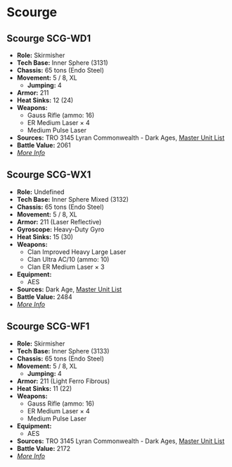 # Scourge
## Scourge SCG-WD1
- **Role:** Skirmisher
- **Tech Base:** Inner Sphere (3131)
- **Chassis:** 65 tons (Endo Steel)
- **Movement:** 5 / 8, XL
  - **Jumping:** 4
- **Armor:** 211
- **Heat Sinks:** 12 (24)
- **Weapons:**
  - Gauss Rifle (ammo: 16)
  - ER Medium Laser × 4
  - Medium Pulse Laser
- **Sources:** TRO 3145 Lyran Commonwealth - Dark Ages, [Master Unit List](http://masterunitlist.info/Unit/Details/6626/scourge-scg-wd1)
- **Battle Value:** 2061
- [*More Info*](scourge/scourge_scg-wd1.md)

## Scourge SCG-WX1
- **Role:** Undefined
- **Tech Base:** Inner Sphere Mixed (3132)
- **Chassis:** 65 tons (Endo Steel)
- **Movement:** 5 / 8, XL
- **Armor:** 211 (Laser Reflective)
- **Gyroscope:** Heavy-Duty Gyro
- **Heat Sinks:** 15 (30)
- **Weapons:**
  - Clan Improved Heavy Large Laser
  - Clan Ultra AC/10 (ammo: 10)
  - Clan ER Medium Laser × 3
- **Equipment:**
  - AES
- **Sources:** Dark Age, [Master Unit List](http://masterunitlist.info/Unit/Details/8109/scourge-scg-wx1)
- **Battle Value:** 2484
- [*More Info*](scourge/scourge_scg-wx1.md)

## Scourge SCG-WF1
- **Role:** Skirmisher
- **Tech Base:** Inner Sphere (3133)
- **Chassis:** 65 tons (Endo Steel)
- **Movement:** 5 / 8, XL
  - **Jumping:** 4
- **Armor:** 211 (Light Ferro Fibrous)
- **Heat Sinks:** 11 (22)
- **Weapons:**
  - Gauss Rifle (ammo: 16)
  - ER Medium Laser × 4
  - Medium Pulse Laser
- **Equipment:**
  - AES
- **Sources:** TRO 3145 Lyran Commonwealth - Dark Ages, [Master Unit List](http://masterunitlist.info/Unit/Details/6625/scourge-scg-wf1)
- **Battle Value:** 2172
- [*More Info*](scourge/scourge_scg-wf1.md)


